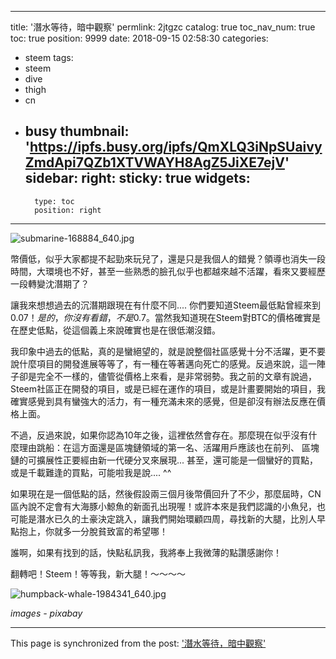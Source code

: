 
---
title: '潛水等待，暗中觀察'
permlink: 2jtgzc
catalog: true
toc_nav_num: true
toc: true
position: 9999
date: 2018-09-15 02:58:30
categories:
- steem
tags:
- steem
- dive
- thigh
- cn
- busy
thumbnail: 'https://ipfs.busy.org/ipfs/QmXLQ3iNpSUaivyZmdApi7QZb1XTVWAYH8AgZ5JiXE7ejV'
sidebar:
    right:
        sticky: true
widgets:
    -
        type: toc
        position: right
---


![submarine-168884_640.jpg](https://ipfs.busy.org/ipfs/QmXLQ3iNpSUaivyZmdApi7QZb1XTVWAYH8AgZ5JiXE7ejV)

幣價低，似乎大家都提不起勁來玩兒了，還是只是我個人的錯覺？領導也消失一段時間，大環境也不好，甚至一些熟悉的臉孔似乎也都越來越不活躍，看來又要經歷一段轉變沈潛期了？

讓我來想想過去的沉潛期跟現在有什麼不同.... 你們要知道Steem最低點曾經來到$0.07！是的，你沒有看錯，不是$0.7。當然我知道現在Steem對BTC的價格確實是在歷史低點，從這個義上來說確實也是在很低潮沒錯。

我印象中過去的低點，真的是蠻絕望的，就是說整個社區感覺十分不活躍，更不要說什麼項目的開發進展等等了，有一種在等著邁向死亡的感覺。反過來說，這一陣子卻是完全不一樣的，儘管從價格上來看，是非常弱勢。我之前的文章有說過，Steem社區正在開發的項目，或是已經在運作的項目，或是計畫要開始的項目，我確實感覺到具有蠻強大的活力，有一種充滿未來的感覺，但是卻沒有辦法反應在價格上面。

不過，反過來說，如果你認為10年之後，這裡依然會存在。那麼現在似乎沒有什麼理由跳船：在這方面還是區塊鏈領域的第一名、活躍用戶應該也在前列、 區塊鏈的可擴展性正要經由新一代硬分叉來展現... 甚至，還可能是一個蠻好的買點，或是千載難逢的買點，可能啦我是說.... ^^

如果現在是一個低點的話，然後假設兩三個月後幣價回升了不少，那麼屆時，CN區內說不定會有大海豚小鯨魚的新面孔出現喔！或許本來是我們認識的小魚兒，也可能是潛水已久的土豪決定跳入，讓我們開始環顧四周，尋找新的大腿，比別人早點抱上，你就多一分脫貧致富的希望哪！

誰啊，如果有找到的話，快點私訊我，我將奉上我微薄的點讚感謝你！

翻轉吧！Steem！等等我，新大腿！～～～～

![humpback-whale-1984341_640.jpg](https://ipfs.busy.org/ipfs/QmdAJnVH2LywiHhVa5DGkBdNj6rE68DcD9akHoz2xiqEuP)

*images - pixabay*

- - -

This page is synchronized from the post: ['潛水等待，暗中觀察'](https://steemit.com/@deanliu/2jtgzc)

